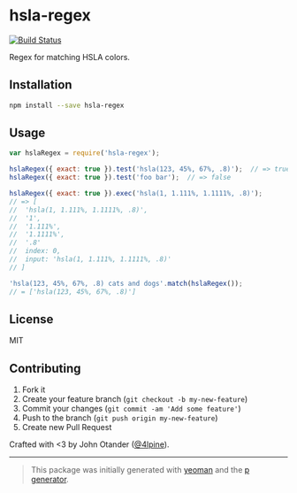# hsla-regex

[![Build Status](https://secure.travis-ci.org/regexps/hsla-regex.png?branch=master)](https://travis-ci.org/regexps/hsla-regex)

Regex for matching HSLA colors.

## Installation

```bash
npm install --save hsla-regex
```

## Usage

```javascript
var hslaRegex = require('hsla-regex');

hslaRegex({ exact: true }).test('hsla(123, 45%, 67%, .8)');  // => true
hslaRegex({ exact: true }).test('foo bar');  // => false

hslaRegex({ exact: true }).exec('hsla(1, 1.111%, 1.1111%, .8)');
// => [
//  'hsla(1, 1.111%, 1.1111%, .8)',
//  '1',
//  '1.111%',
//  '1.1111%',
//  '.8'
//  index: 0,
//  input: 'hsla(1, 1.111%, 1.1111%, .8)'
// ]

'hsla(123, 45%, 67%, .8) cats and dogs'.match(hslaRegex());
// = ['hsla(123, 45%, 67%, .8)']
```

## License

MIT

## Contributing

1. Fork it
2. Create your feature branch (`git checkout -b my-new-feature`)
3. Commit your changes (`git commit -am 'Add some feature'`)
4. Push to the branch (`git push origin my-new-feature`)
5. Create new Pull Request

Crafted with <3 by John Otander ([@4lpine](https://twitter.com/4lpine)).

***

> This package was initially generated with [yeoman](http://yeoman.io) and the [p generator](https://github.com/johnotander/generator-p.git).

